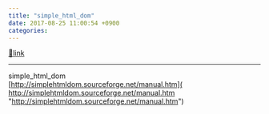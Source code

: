 ```yaml
---
title: "simple_html_dom"
date: 2017-08-25 11:00:54 +0900
categories: 
---
```

[🔗link](http://www.mins01.com/mh/tech/read/1106)
***


simple_html_dom[  
]( http://simplehtmldom.sourceforge.net/manual.htm)[http://simplehtmldom.sourceforge.net/manual.htm]( http://simplehtmldom.sourceforge.net/manual.htm "http://simplehtmldom.sourceforge.net/manual.htm")


